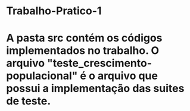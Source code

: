 # Trabalho-Pratico-1
# A pasta src contém os códigos implementados no trabalho. O arquivo "teste_crescimento-populacional" é o arquivo que possui a implementação das suites de teste.
